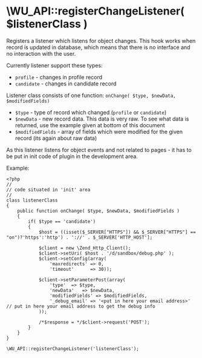 \WU_API::registerChangeListener( $listenerClass )
===

Registers a listener which listens for object changes.
This hook works when record is updated in database, which means that there is no interface and no interaction with the user.

Currently listener support these types:

 * `profile` - changes in profile record
 * `candidate` - changes in candidate record

Listener class consists of one function: `onChange( $type, $newData, $modifiedFields)`

 * `$type` - type of record which changed (`profile` or `candidate`)
 * `$newData` - new record data. This data is very raw. To see what data is returned, use the example given at bottom of this document
 * `$modifiedFields` - array of fields which were modified for the given record (its again about raw data)

As this listener listens for object events and not related to pages - it has to be put in init code of plugin in the development area.

Example:

```
<?php
//
// code situated in 'init' area
//
class listenerClass
{
    public function onChange( $type, $newData, $modifiedFields )
    {
        if( $type == 'candidate')
        {
            $host = ((isset($_SERVER["HTTPS"]) && $_SERVER["HTTPS"] == "on")?'https':'http') . '://' . $_SERVER['HTTP_HOST'];

            $client = new \Zend_Http_Client();
            $client->setUri( $host . '/d/sandbox/debug.php' );
            $client->setConfig(array(
                'maxredirects' => 0,
                'timeout'      => 30));

            $client->setParameterPost(array(
                'type'  => $type,
                'newData'   => $newData,
                'modifiedFields' => $modifiedFields,
                '_debug_email' => '<put in here your email address>' // put in here your email address to get the debug info
            ));

            /*$response = */$client->request('POST');
        }
    }
}

\WU_API::registerChangeListener('listenerClass');
```